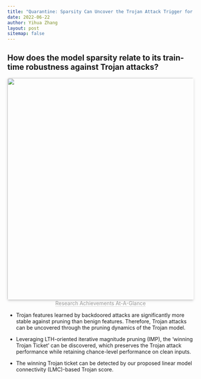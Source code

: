 ```yaml
---
title: "Quarantine: Sparsity Can Uncover the Trojan Attack Trigger for Free"
date: 2022-06-22
author: Yihua Zhang
layout: post
sitemap: false
---
```


## How does the model sparsity relate to its train-time robustness against Trojan attacks?

<center>
    <img style="border-radius: 0.3125em;
    box-shadow: 0 2px 4px 0 rgba(34,36,38,.12),0 2px 10px 0 rgba(34,36,38,.08);" 
    src="{{ site.url }}{{ site.baseurl }}/images/postpic/backdoor_cvpr22/overview.png" width="600">
    <br>
    <div style="color:orange; border-bottom: 1px solid #d9d9d9;
    display: inline-block;
    color: #999; font-size:18px；
    padding: 2px;">Research Achievements At-A-Glance</div>
</center>

<!-- ![Research Achievements At-A-Glance]({{ site.url }}{{ site.baseurl }}/images/postpic/backdoor_cvpr22/overview.png){: style="width: 60%; float: middle"} -->

* Trojan features learned by backdoored attacks are significantly more stable against pruning than benign features. Therefore, Trojan attacks can be uncovered through the pruning dynamics of the Trojan model. 

* Leveraging LTH-oriented iterative magnitude pruning (IMP), the ‘winning Trojan Ticket’ can be discovered, which preserves the Trojan attack performance while retaining chance-level performance on clean inputs. 

* The winning Trojan ticket can be detected by our proposed linear model connectivity (LMC)-based Trojan score.


